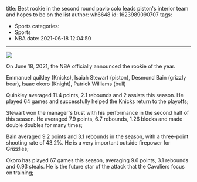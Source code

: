 title: Best rookie in the second round  pavio colo leads piston's interior team and hopes to be on the list
author: wh6648
id: 1623989090707
tags: 
- Sports
categories: 
- Sports
- NBA
date: 2021-06-18 12:04:50
---
![](https://p5.itc.cn/q_70/images01/20210618/3426a3b4a96a4b36af7b1e7935177248.jpeg)


On June 18, 2021, the NBA officially announced the rookie of the year.

Emmanuel quikley (Knicks), Isaiah Stewart (piston), Desmond Bain (grizzly bear), Isaac okoro (Knight), Patrick Williams (bull)

Quinkley averaged 11.4 points, 2.1 rebounds and 2 assists this season. He played 64 games and successfully helped the Knicks return to the playoffs;

Stewart won the manager's trust with his performance in the second half of this season. He averaged 7.9 points, 6.7 rebounds, 1.26 blocks and made double doubles for many times;

Bain averaged 9.2 points and 3.1 rebounds in the season, with a three-point shooting rate of 43.2%. He is a very important outside firepower for Grizzlies;

Okoro has played 67 games this season, averaging 9.6 points, 3.1 rebounds and 0.93 steals. He is the future star of the attack that the Cavaliers focus on training;

